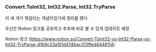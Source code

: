 ### Convert.ToInt32, Int32.Parse, Int32.TryParse   

이 세 개가 헷갈리는 개념이었기에 정리를 했다.

우선은 Notion 링크를 공유하고 추후에 바로 볼 수 있게 업데이트 예정

Notion 링크 (https://www.notion.so/Convert-ToInt32-vs-Int32-Parse-vs-Int32-TryParse-41b9c23a101d474bac313ffed4448114)
